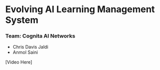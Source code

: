 # Evolving AI Learning Management System

### Team: Cognita AI Networks  
- Chris Davis Jaldi  
- Anmol Saini

[Video Here]
